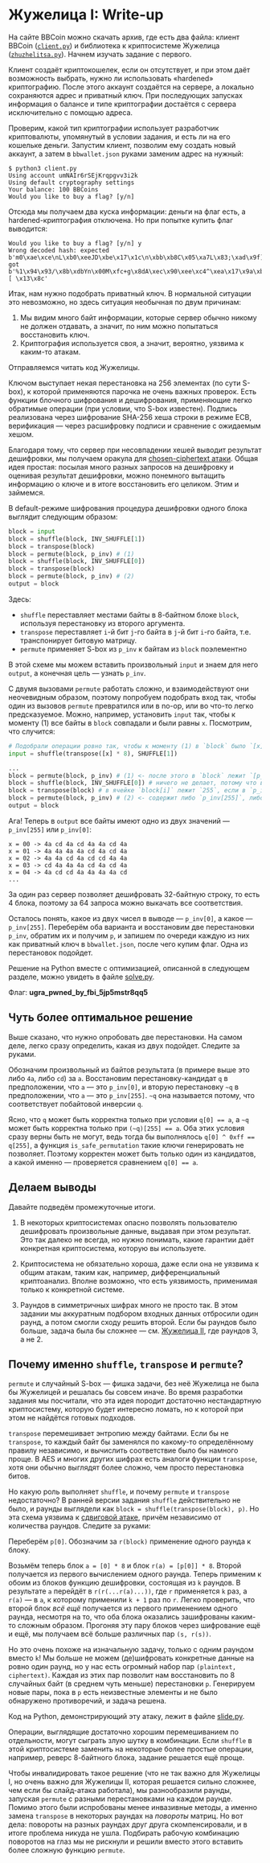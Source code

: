 # Жужелица I: Write-up

На сайте BBCoin можно скачать архив, где есть два файла: клиент BBCoin ([`client.py`](app/client.py)) и библиотека к криптосистеме Жужелица ([`zhuzhelitsa.py`](app/zhuzhelitsa.py)). Начнем изучать задание с первого.

Клиент создаёт криптокошелек, если он отсутствует, и при этом даёт возможность выбрать, нужно ли использовать «hardened» криптографию. После этого аккаунт создаётся на сервере, а локально сохраняются адрес и приватный ключ. При последующих запусках информация о балансе и типе криптографии достаётся с сервера исключительно с помощью адреса.

Проверим, какой тип криптографии использует разработчик криптовалюты, упомянутый в условии задания, и есть ли на его кошельке деньги. Запустим клиент, позволим ему создать новый аккаунт, а затем в `bbwallet.json` руками заменим адрес на нужный:

```
$ python3 client.py 
Using account umNAIr6rSEjKrqpgvv3i2k
Using default cryptography settings
Your balance: 100 BBCoins
Would you like to buy a flag? [y/n] 
```

Отсюда мы получаем два куска информации: деньги на флаг есть, а hardened-криптография отключена. Но при попытке купить флаг выводится:

```
Would you like to buy a flag? [y/n] y
Wrong decoded hash: expected b'm0\xae\xce\nL\xb0\xeeJD\xbe\x17\x1c\n\xbb\xb8C\x05\xa7L\x83;\xad\x9f)\xa2\n\xc3\xdfu\xeb\x0f', got b'%1\x94\x93/\x8b\xdbYn\x00M\xfc+g\x8dA\xec\x90\xee\xc4^\xea\x17\x9a\xb4\x17\x08+[ \x13\x8c'
```

Итак, нам нужно подобрать приватный ключ. В нормальной ситуации это невозможно, но здесь ситуация необычная по двум причинам:

1. Мы видим много байт информации, которые сервер обычно никому не должен отдавать, а значит, по ним можно попытаться восстановить ключ.
2. Криптография используется своя, а значит, вероятно, уязвима к каким-то атакам.

Отправляемся читать код Жужелицы.

Ключом выступает некая перестановка на 256 элементах (по сути S-box), к которой применяются парочка не очень важных проверок. Есть функции блочного шифрования и дешифрования, применяющие легко обратимые операции (при условии, что S-box известен). Подпись реализована через шифрование SHA-256 хеша строки в режиме ECB, верификация — через расшифровку подписи и сравнение с ожидаемым хешом.

Благодаря тому, что сервер при несовпадении хешей выводит результат дешифровки, мы получаем оракула для [chosen-ciphertext атаки](https://en.wikipedia.org/wiki/Chosen-ciphertext_attack). Общая идея простая: посылая много разных запросов на дешифровку и оценивая результат дешифровки, можно понемного вытащить информацию о ключе и в итоге восстановить его целиком. Этим и займемся.

В default-режиме шифрования процедура дешифровки одного блока выглядит следующим образом:

```python
block = input
block = shuffle(block, INV_SHUFFLE[1])
block = transpose(block)
block = permute(block, p_inv) # (1)
block = shuffle(block, INV_SHUFFLE[0])
block = transpose(block)
block = permute(block, p_inv) # (2)
output = block
```

Здесь:

- `shuffle` переставляет местами байты в 8-байтном блоке `block`, используя перестановку из второго аргумента.
- `transpose` переставляет `i`-й бит `j`-го байта в `j`-й бит `i`-го байта, т.е. транспонирует битовую матрицу.
- `permute` применяет S-box из `p_inv` к байтам из `block` поэлементно

В этой схеме мы можем вставить произвольный `input` и знаем для него `output`, а конечная цель — узнать `p_inv`.

С двумя вызовами `permute` работать сложно, и взаимодействуют они неочевидным образом, поэтому попробуем подобрать вход так, чтобы один из вызовов `permute` превратился или в no-op, или во что-то легко предсказуемое. Можно, например, установить `input` так, чтобы к моменту (1) все байты в `block` совпадали и были равны `x`. Посмотрим, что случится:

```python
# Подобрали операции ровно так, чтобы к моменту (1) в `block` было `[x] * 8`
input = shuffle(transpose([x] * 8), SHUFFLE[1])

...
block = permute(block, p_inv) # (1) <- после этого в `block` лежит `[p_inv[x]] * 8`
block = shuffle(block, INV_SHUFFLE[0]) # ничего не делает, потому что все байты равны
block = transpose(block) # в ячейке `block[i]` лежит `255`, если в `p_inv[x]` стоит бит `i`, и `0` иначе
block = permute(block, p_inv) # (2) <- содержит либо `p_inv[255]`, либо `p_inv[0]` в зависимости от условия выше
output = block
```

Ага! Теперь в `output` все байты имеют одно из двух значений — `p_inv[255]` или `p_inv[0]`:

```
x = 00 -> 4a cd 4a cd 4a 4a cd 4a
x = 01 -> 4a 4a 4a 4a cd 4a cd 4a
x = 02 -> 4a 4a cd 4a cd cd 4a 4a
x = 03 -> cd 4a 4a 4a cd 4a cd 4a
x = 04 -> 4a cd cd 4a 4a 4a 4a cd
...
```

За один раз сервер позволяет дешифровать 32-байтную строку, то есть 4 блока, поэтому за 64 запроса можно выкачать все соответствия.

Осталось понять, какое из двух чисел в выводе — `p_inv[0]`, а какое — `p_inv[255]`. Переберём оба варианта и восстановим две перестановки `p_inv`, обратим их и получим `p`, и запишем по очереди каждую из них как приватный ключ в `bbwallet.json`, после чего купим флаг. Одна из перестановок подойдет.

Решение на Python вместе с оптимизацией, описанной в следующем разделе, можно увидеть в файле [solve.py](solve.py).

Флаг: **ugra_pwned_by_fbi_5jp5mstr8qq5**

## Чуть более оптимальное решение

Выше сказано, что нужно опробовать две перестановки. На самом деле, легко сразу определить, какая из двух подойдет. Следите за руками.

Обозначим произвольный из байтов результата (в примере выше это либо `4a`, либо `cd`) за `a`. Восстановим перестановку-кандидат `q` в предположении, что `a` — это `p_inv[0]`, и вторую перестановку `~q` в предположении, что `a` — это `p_inv[255]`. `~q` она называется потому, что соответствует побайтовой инверсии `q`.

Ясно, что `q` может быть корректна только при условии `q[0] == a`, а `~q` может быть корректна только при `(~q)[255] == a`. Оба этих условия сразу верны быть не могут, ведь тогда бы выполнялось `q[0] ^ 0xff == q[255]`, а функция `is_safe_permutation` такие ключи генерировать не позволяет. Поэтому корректен может быть только один из кандидатов, а какой именно — проверяется сравнением `q[0] == a`.

## Делаем выводы

Давайте подведём промежуточные итоги.

1. В некоторых криптосистемах опасно позволять пользователю дешифровать произвольные данные, выдавая при этом результат. Это так далеко не всегда, но нужно понимать, какие гарантии даёт конкретная криптосистема, которую вы используете.

2. Криптосистема не обязательно хороша, даже если она не уязвима к общим атакам, таким как, например, дифференциальный криптоанализ. Вполне возможно, что есть уязвимость, применимая только к конкретной системе.

3. Раундов в симметричных шифрах много не просто так. В этом задании мы аккуратным подбором входных данных отбросили один раунд, а потом смогли сходу решить второй. Если бы раундов было больше, задача была бы сложнее — см. [Жужелица II](../zhuzhelitsa2/), где раундов 3, а не 2.

## Почему именно `shuffle`, `transpose` и `permute`?

`permute` и случайный S-box — фишка задачи, без неё Жужелица не была бы Жужелицей и решалась бы совсем иначе. Во время разработки задания мы посчитали, что эта идея породит достаточно нестандартную криптосистему, которую будет интересно ломать, но к которой при этом не найдётся готовых подходов.

`transpose` перемешивает энтропию между байтами. Если бы не `transpose`, то каждый байт бы заменялся по какому-то определённому правилу независимо, и вычислить соответствие было бы намного проще. В AES и многих других шифрах есть аналоги функции `transpose`, хотя они обычно выглядят более сложно, чем просто перестановка битов.

Но какую роль выполняет `shuffle`, и почему `permute` и `transpose` недостаточно? В ранней версии задания `shuffle` действительно не было, и раунды выглядели как `block = shuffle(transpose(block), p)`. Но эта схема уязвима к [сдвиговой атаке](https://en.wikipedia.org/wiki/Slide_attack), причём независимо от количества раундов. Следите за руками:

Переберём `p[0]`. Обозначим за `r(block)` применение одного раунда к блоку.

Возьмём теперь блок `a = [0] * 8` и блок `r(a) = [p[0]] * 8`. Второй получается из первого вычислением одного раунда. Теперь применим к обоим из блоков функцию дешифровки, состоящая из `k` раундов. В результате `a` перейдёт в `r(r(...r(a)...))`, где `r` применяется `k` раз, а `r(a)` — в `a`, к которому применили `k + 1` раз по `r`. Легко проверить, что второй блок *всё ещё* получается из первого применением одного раунда, несмотря на то, что оба блока оказались зашифрованы каким-то сложным образом. Прогоняя эту пару блоков через шифрование ещё и ещё, мы получаем всё больше различных пар `(s, r(s))`.

Но это очень похоже на изначальную задачу, только с одним раундом вместо `k`! Мы больше не можем (де)шифровать конкретные данные на ровно один раунд, но у нас есть огромный набор пар `(plaintext, ciphertext)`. Каждая из этих пар позволит нам восстановить по 8 случайных байт (в среднем чуть меньше) перестановки `p`. Генерируем новые пары, пока в `p` есть неизвестные элементы и не было обнаружено противоречий, и задача решена.

Код на Python, демонстрирующий эту атаку, лежит в файле [slide.py](slide.py).

Операции, выглядящие достаточно хорошим перемешиванием по отдельности, могут сыграть злую шутку в комбинации. Если `shuffle` в этой криптосистеме заменить на некоторые более простые операции, например, реверс 8-байтного блока, задание решается ещё проще.

Чтобы инвалидировать такое решение (что не так важно для Жужелицы I, но очень важно для Жужелицы II, которая решается сильно сложнее, чем если бы слайд-атака работала), мы разнообразили раунды, запуская `permute` с разными перестановками на каждом раунде. Помимо этого были испробованы менее инвазивные методы, а именно замена `transpose` в некоторых раундах на *повороты* матриц. Но вот дела: повороты на разных раундах друг друга скомпенсировали, и в итоге проблема никуда не ушла. Подбирать рабочую комбинацию поворотов на глаз мы не рискнули и решили вместо этого вставить более сложную функцию `permute`.
